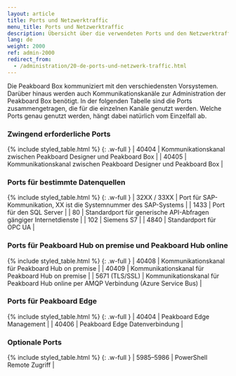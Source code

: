 ```yaml
---
layout: article
title: Ports und Netzwerktraffic
menu_title: Ports und Netzwerktraffic
description: Übersicht über die verwendeten Ports und den Netzwerktraffic
lang: de
weight: 2000
ref: admin-2000
redirect_from:
  - /administration/20-de-ports-und-netzwerk-traffic.html
---
```


Die Peakboard Box kommuniziert mit den verschiedensten Vorsystemen.
Darüber hinaus werden auch Kommunikationskanäle zur Administration der Peakboard Box benötigt.
In der folgenden Tabelle sind die Ports zusammengetragen, die für die einzelnen Kanäle genutzt werden.
Welche Ports genau genutzt werden, hängt dabei natürlich vom Einzelfall ab.

### Zwingend erforderliche Ports

{% include styled_table.html %}
{: .w-full }
| 40404       | Kommunikationskanal zwischen Peakboard Designer und Peakboard Box |
| 40405       | Kommunikationskanal zwischen Peakboard Designer und Peakboard Box |

### Ports für bestimmte Datenquellen

{% include styled_table.html %}
{: .w-full }
| 32XX / 33XX | Port für SAP-Kommunikation, XX ist die Systemnummer des SAP-Systems |
| 1433        |	Port für den SQL Server |
| 80          |	Standardport für generische API-Abfragen gängiger Internetdienste |
| 102         |	Siemens S7 |
| 4840        |	Standardport für OPC UA |

### Ports für Peakboard Hub on premise und Peakboard Hub online

{% include styled_table.html %}
{: .w-full }
| 40408       |	Kommunikationskanal für Peakboard Hub on premise |
| 40409       |	Kommunikationskanal für Peakboard Hub on premise |
| 5671 (TLS/SSL)       |	Kommunikationskanal für Peakboard Hub online per AMQP Verbindung (Azure Service Bus) |

### Ports für Peakboard Edge

{% include styled_table.html %}
{: .w-full }
| 40404       |	Peakboard Edge Management |
| 40406       |	Peakboard Edge Datenverbindung |

### Optionale Ports

{% include styled_table.html %}
{: .w-full }
| 5985–5986   |	PowerShell Remote Zugriff |